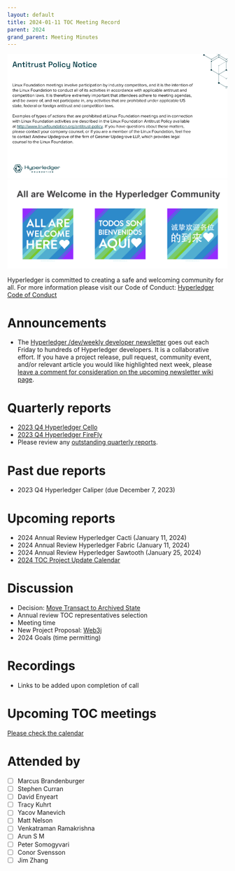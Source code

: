 ```yaml
---
layout: default
title: 2024-01-11 TOC Meeting Record
parent: 2024
grand_parent: Meeting Minutes
---
```

![Antitrust Policy Notice](../images/antitrust-policy-notice.png "Antitrust Policy Notice")
![All are Welcome in the Hyperledger Community](../images/all-are-welcome.png "All are Welcome in the Hyperledger Community")

Hyperledger is committed to creating a safe and welcoming community for all. For more information please visit our Code of Conduct: [Hyperledger Code of Conduct](https://toc.hyperledger.org/governing-documents/code-of-conduct.html)

# Announcements
* The [Hyperledger /dev/weekly developer newsletter](https://wiki.hyperledger.org/pages/viewpage.action?pageId=39618905) goes out each Friday to hundreds of Hyperledger developers. It is a collaborative effort. If you have a project release, pull request, community event, and/or relevant article you would like highlighted next week, please [leave a comment for consideration on the upcoming newsletter wiki page](https://wiki.hyperledger.org/display/DR/2023).

# Quarterly reports
* [2023 Q4 Hyperledger Cello](https://github.com/hyperledger/toc/pull/193)
* [2023 Q4 Hyperledger FireFly](https://github.com/hyperledger/toc/pull/194)
* Please review any [outstanding quarterly reports](https://github.com/hyperledger/toc/pulls?q=is%3Apr+is%3Aopen+label%3Aquarterly-report+user-review-requested%3A%40me).

# Past due reports
* 2023 Q4 Hyperledger Caliper (due December 7, 2023)

# Upcoming reports
* 2024 Annual Review Hyperledger Cacti (January 11, 2024)
* 2024 Annual Review Hyperledger Fabric (January 11, 2024)
* 2024 Annual Review Hyperledger Sawtooth (January 25, 2024)
* [2024 TOC Project Update Calendar](../../project-reports/2024/2024-updates.md)

# Discussion
* Decision: [Move Transact to Archived State](https://github.com/hyperledger/toc/issues/200)
* Annual review TOC representatives selection
* Meeting time
* New Project Proposal: [Web3j](https://github.com/hyperledger/hyperledger-hip/pull/15)
* 2024 Goals (time permitting)

# Recordings
* Links to be added upon completion of call

# Upcoming TOC meetings
[Please check the calendar](https://lists.hyperledger.org/g/toc/calendar)

# Attended by

* [ ] Marcus Brandenburger
* [ ] Stephen Curran
* [ ] David Enyeart
* [ ] Tracy Kuhrt
* [ ] Yacov Manevich
* [ ] Matt Nelson
* [ ] Venkatraman Ramakrishna
* [ ] Arun S M
* [ ] Peter Somogyvari
* [ ] Conor Svensson
* [ ] Jim Zhang
